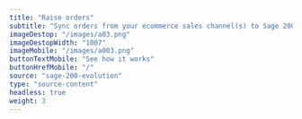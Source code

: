 ```yaml
---
title: "Raise orders"
subtitle: "Sync orders from your ecommerce sales channel(s) to Sage 200 Evolution"
imageDestop: "/images/a03.png"
imageDestopWidth: "1007"
imageMobile: "/images/a003.png"
buttonTextMobile: "See how it works"
buttonHrefMobile: "/" 
source: "sage-200-evolution"
type: "source-content"
headless: true
weight: 3
---
```

